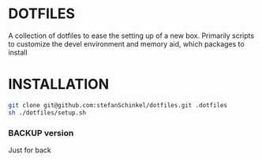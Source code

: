DOTFILES
========

A collection of dotfiles to ease the setting up of a new box. Primarily
scripts to customize the devel environment and memory aid, which packages
to install

INSTALLATION
============
```sh
git clone git@github.com:stefanSchinkel/dotfiles.git .dotfiles
sh ./dotfiles/setup.sh
```
### BACKUP version
Just for back

